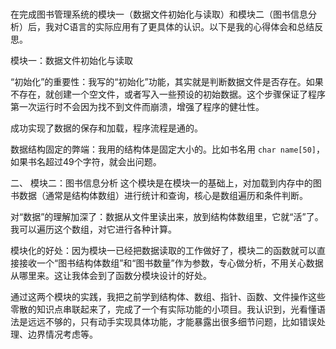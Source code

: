 

### 

在完成图书管理系统的模块一（数据文件初始化与读取）和模块二（图书信息分析）后，我对C语言的实际应用有了更具体的认识。以下是我的心得体会和总结反思。

 模块一：数据文件初始化与读取

“初始化”的重要性：我写的“初始化”功能，其实就是判断数据文件是否存在。如果不存在，就创建一个空文件，或者写入一些预设的初始数据。这个步骤保证了程序第一次运行时不会因为找不到文件而崩溃，增强了程序的健壮性。

成功实现了数据的保存和加载，程序流程是通的。

数据结构固定的弊端：我用的结构体是固定大小的。比如书名用 `char name[50]`，如果书名超过49个字符，就会出问题。

二、 模块二：图书信息分析
这个模块是在模块一的基础上，对加载到内存中的图书数据（通常是结构体数组）进行统计和查询，核心是数组遍历和条件判断。

对“数据”的理解加深了：数据从文件里读出来，放到结构体数组里，它就“活”了。我可以遍历这个数组，对它进行各种计算。

模块化的好处：因为模块一已经把数据读取的工作做好了，模块二的函数就可以直接接收一个“图书结构体数组”和“图书数量”作为参数，专心做分析，不用关心数据从哪里来。这让我体会到了函数分模块设计的好处。

通过这两个模块的实践，我把之前学到结构体、数组、指针、函数、文件操作这些零散的知识点串联起来了，完成了一个有实际功能的小项目。我认识到，光看懂语法是远远不够的，只有动手实现具体功能，才能暴露出很多细节问题，比如错误处理、边界情况考虑等。
